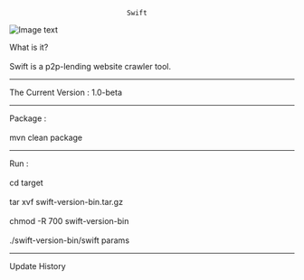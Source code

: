 
                                 Swift
![Image text](https://github.com/ganqiang1983/swift/blob/master/logo.jpg)

  What is it? <br />  
  Swift is a p2p-lending website crawler tool. 

  -----------

  The Current Version : 1.0-beta

  -----------

  Package : <br />  
  mvn clean package
  
  -----------

  Run : <br />  
  cd target<br />  
  tar xvf swift-version-bin.tar.gz<br />  
  chmod -R 700 swift-version-bin<br />  
  ./swift-version-bin/swift params
  
  --------------

  Update History
